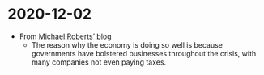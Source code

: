 # 2020-12-02

-   From [Michael Roberts&rsquo; blog](https://thenextrecession.wordpress.com/2020/12/02/a-credit-crash-ahead/)
    -   The reason why the economy is doing so well is because governments have bolstered businesses throughout the crisis, with many companies not even paying taxes.
